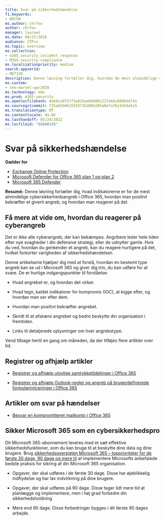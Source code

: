 ```yaml
---
title: Svar på sikkerhedshændelse
f1.keywords:
- NOCSH
ms.author: chrfox
author: chrfox
manager: laurawi
ms.date: 04/27/2018
audience: ITPro
ms.topic: overview
ms.collection:
- o365_security_incident_response
- M365-security-compliance
ms.localizationpriority: medium
search.appverid:
- MET150
description: Denne løsning fortæller dig, hvordan de mest almindelige cybersikkerhedsangreb kan se ud i Microsoft 365, og hvordan de skal reagere på dem
ms.custom:
- seo-marvel-apr2020
ms.technology: mdo
ms.prod: m365-security
ms.openlocfilehash: 6e69ca9f57f3a025ee669001227e64c8809d4741
ms.sourcegitcommit: 725a92b0b1555572b306b285a0e7a7614d34e5e5
ms.translationtype: MT
ms.contentlocale: da-DK
ms.lasthandoff: 05/24/2022
ms.locfileid: "65648145"
---
```

# <a name="security-incident-response"></a>Svar på sikkerhedshændelse

**Gælder for**
- [Exchange Online Protection](exchange-online-protection-overview.md)
- [Microsoft Defender for Office 365 plan 1 og plan 2](defender-for-office-365.md)
- [Microsoft 365 Defender](../defender/microsoft-365-defender.md)

 **Resumé:** Denne løsning fortæller dig, hvad indikatorerne er for de mest almindelige cybersikkerhedsangreb i Office 365, hvordan man positivt bekræfter et givent angreb, og hvordan man reagerer på det.

## <a name="learn-how-to-respond-to-cyberattacks"></a>Få mere at vide om, hvordan du reagerer på cyberangreb

Det er ikke alle cyberangreb, der kan bekæmpes. Angribere leder hele tiden efter nye svagheder i din defensive strategi, eller de udnytter gamle. Hvis du ved, hvordan du genkender et angreb, kan du reagere hurtigere på det, hvilket forkorter varigheden af sikkerhedshændelsen.

Denne artikelserie hjælper dig med at forstå, hvordan en bestemt type angreb kan se ud i Microsoft 365 og giver dig trin, du kan udføre for at svare. De er hurtige indgangspunkter til forståelse:

- Hvad angrebet er, og hvordan det virker.

- Hvad tegn, kaldet indikatorer for kompromis (IOC), at kigge efter, og hvordan man ser efter dem.

- Hvordan man positivt bekræfter angrebet.

- Skridt til at afskære angrebet og bedre beskytte din organisation i fremtiden.

- Links til detaljerede oplysninger om hver angrebstype.

Vend tilbage hertil en gang om måneden, da der tilføjes flere artikler over tid.

## <a name="detect-and-remediate-articles"></a>Registrer og afhjælp artikler

- [Registrer og afhjælp ulovlige samtykketildelinger i Office 365](detect-and-remediate-illicit-consent-grants.md)

- [Registrer og afhjælp Outlook-regler og angreb på brugerdefinerede formularinjiceringer i Office 365](detect-and-remediate-outlook-rules-forms-attack.md)

## <a name="incident-response-articles"></a>Artikler om svar på hændelser

- [Besvar en kompromitteret mailkonto i Office 365](responding-to-a-compromised-email-account.md)

## <a name="secure-microsoft-365-like-a-cybersecurity-pro"></a>Sikker Microsoft 365 som en cybersikkerhedspro

Dit Microsoft 365-abonnement leveres med et sæt effektive sikkerhedsfunktioner, som du kan bruge til at beskytte dine data og dine brugere.  Brug [sikkerhedsoversigten Microsoft 365 – topprioriteter for de første 30 dage, 90 dage og mere til](security-roadmap.md) at implementere Microsofts anbefalede bedste praksis for sikring af din Microsoft 365 organisation.

- Opgaver, der skal udføres i de første 30 dage.  Disse har øjeblikkelig indflydelse og har lav indvirkning på dine brugere.

- Opgaver, der skal udføres på 90 dage. Disse tager lidt mere tid at planlægge og implementere, men i høj grad forbedre din sikkerhedsholdning

- Mere end 90 dage. Disse forbedringer bygges i dit første 90 dages arbejde.
